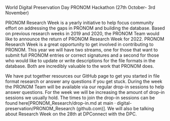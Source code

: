 World Digital Preservation Day PRONOM Hackathon (27th October- 3rd November)

PRONOM Research Week is a yearly initiative to help focus community effort on addressing the gaps in PRONOM and building the database. Based on previous research weeks in 2019 and 2020, the PRONOM Team would like to announce the return of PRONOM Research Week for 2022. PRONOM Research Week is a great opportunity to get involved in contributing to PRONOM. 
This year we will have two streams, one for those that want to submit full PRONOM entries or correct signatures and a second for those who would like to update or write descriptions for the file formats in the database. Both are incredibly valuable to the work that PRONOM does.

We have put together resources our GitHub page to get you started in file format research or answer any questions if you get stuck. During the week the PRONOM Team will be available via our regular drop-in sessions to help answer questions. For the week we will be increasing the amount of drop-in sessions we usually hold. The times to join the drop-in sessions can be found here[PRONOM_Research/drop-in.md at main · digital-preservation/PRONOM_Research (github.com)]. We will also be talking about Research Week on the 28th at DPConnect with the DPC.
